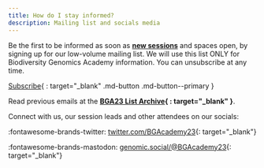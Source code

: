 ```yaml
---
title: How do I stay informed?
description: Mailing list and socials media
---
```


Be the first to be informed as soon as **[new sessions](sessions.md)** and spaces open, by signing up for our low-volume mailing list. We will use this list ONLY for Biodiversity Genomics Academy information. You can unsubscribe at any time.

[Subscribe](https://tinyletter.com/bgacademy23){ : target="_blank" .md-button .md-button--primary }

Read previous emails at the **[BGA23 List Archive](https://tinyletter.com/bgacademy23/archive){ : target="_blank" }**.

Connect with us, our session leads and other attendees on our socials:

:fontawesome-brands-twitter: [twitter.com/BGAcademy23](https://twitter.com/BGAcademy23){: target="_blank"}

:fontawesome-brands-mastodon: [genomic.social/@BGAcademy23](https://genomic.social/@BGAcademy23){: target="_blank"}<a rel="me" href="https://genomic.social/@BGAcademy23"></a>
